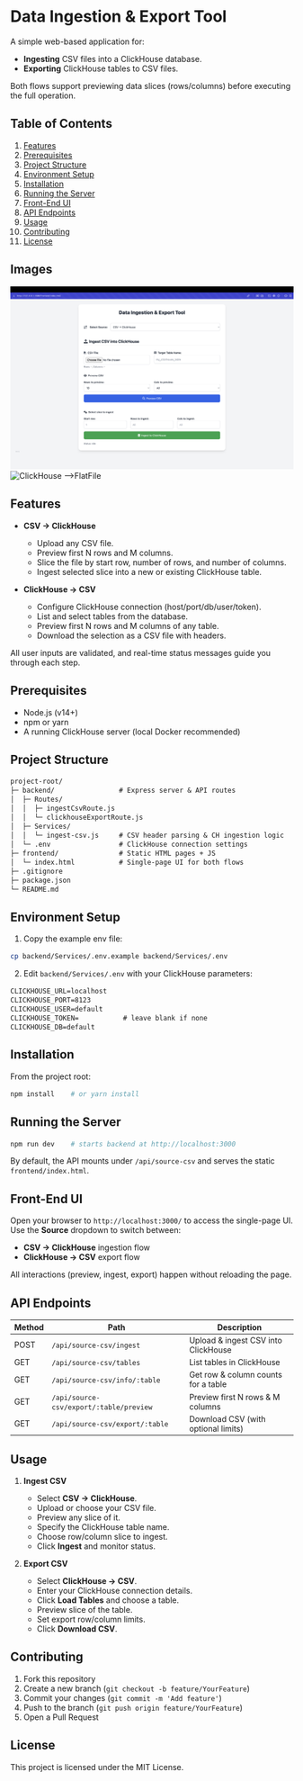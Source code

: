 
# Data Ingestion & Export Tool

A simple web-based application for:
* **Ingesting** CSV files into a ClickHouse database.
* **Exporting** ClickHouse tables to CSV files.

Both flows support previewing data slices (rows/columns) before executing the full operation.

## Table of Contents
1. [Features](#features)
2. [Prerequisites](#prerequisites)
3. [Project Structure](#project-structure)
4. [Environment Setup](#environment-setup)
5. [Installation](#installation)
6. [Running the Server](#running-the-server)
7. [Front-End UI](#front-end-ui)
8. [API Endpoints](#api-endpoints)
9. [Usage](#usage)
10. [Contributing](#contributing)
11. [License](#license)

## Images

![ FlatFile --> ClickHouse](Images/image.png)
![ ClickHouse -->FlatFile ](Images/imagecopy.png)

## Features

* **CSV → ClickHouse**
   * Upload any CSV file.
   * Preview first N rows and M columns.
   * Slice the file by start row, number of rows, and number of columns.
   * Ingest selected slice into a new or existing ClickHouse table.

* **ClickHouse → CSV**
   * Configure ClickHouse connection (host/port/db/user/token).
   * List and select tables from the database.
   * Preview first N rows and M columns of any table.
   * Download the selection as a CSV file with headers.

All user inputs are validated, and real-time status messages guide you through each step.

## Prerequisites

* Node.js (v14+)
* npm or yarn
* A running ClickHouse server (local Docker recommended)

## Project Structure

```
project-root/
├─ backend/                # Express server & API routes
│  ├─ Routes/
│  │  ├─ ingestCsvRoute.js
│  │  └─ clickhouseExportRoute.js
│  ├─ Services/
│  │  └─ ingest-csv.js     # CSV header parsing & CH ingestion logic
│  └─ .env                 # ClickHouse connection settings
├─ frontend/               # Static HTML pages + JS
│  └─ index.html           # Single-page UI for both flows
├─ .gitignore
├─ package.json
└─ README.md
```

## Environment Setup

1. Copy the example env file:

```bash
cp backend/Services/.env.example backend/Services/.env
```

2. Edit `backend/Services/.env` with your ClickHouse parameters:

```
CLICKHOUSE_URL=localhost
CLICKHOUSE_PORT=8123
CLICKHOUSE_USER=default
CLICKHOUSE_TOKEN=           # leave blank if none
CLICKHOUSE_DB=default
```

## Installation

From the project root:

```bash
npm install    # or yarn install
```

## Running the Server

```bash
npm run dev    # starts backend at http://localhost:3000
```

By default, the API mounts under `/api/source-csv` and serves the static `frontend/index.html`.

## Front-End UI

Open your browser to `http://localhost:3000/` to access the single-page UI. Use the **Source** dropdown to switch between:
* **CSV → ClickHouse** ingestion flow
* **ClickHouse → CSV** export flow

All interactions (preview, ingest, export) happen without reloading the page.

## API Endpoints

| Method | Path | Description |
|--------|------|-------------|
| POST | `/api/source-csv/ingest` | Upload & ingest CSV into ClickHouse |
| GET | `/api/source-csv/tables` | List tables in ClickHouse |
| GET | `/api/source-csv/info/:table` | Get row & column counts for a table |
| GET | `/api/source-csv/export/:table/preview` | Preview first N rows & M columns |
| GET | `/api/source-csv/export/:table` | Download CSV (with optional limits) |

## Usage

1. **Ingest CSV**
   * Select **CSV → ClickHouse**.
   * Upload or choose your CSV file.
   * Preview any slice of it.
   * Specify the ClickHouse table name.
   * Choose row/column slice to ingest.
   * Click **Ingest** and monitor status.

2. **Export CSV**
   * Select **ClickHouse → CSV**.
   * Enter your ClickHouse connection details.
   * Click **Load Tables** and choose a table.
   * Preview slice of the table.
   * Set export row/column limits.
   * Click **Download CSV**.

## Contributing

1. Fork this repository
2. Create a new branch (`git checkout -b feature/YourFeature`)
3. Commit your changes (`git commit -m 'Add feature'`)
4. Push to the branch (`git push origin feature/YourFeature`)
5. Open a Pull Request

## License

This project is licensed under the MIT License.

